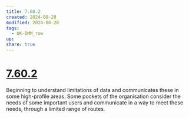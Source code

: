 ```yaml
---
title: 7.60.2
created: 2024-08-28
modified: 2024-08-28
tags:
  - UK-DMM_row
up: 
share: true
---
```

# [7.60.2](7.60.2.md)

Beginning to understand limitations of data and communicates these in some high-profile areas. Some pockets of the organisation consider the needs of some important users and communicate in a way to meet these needs, through a limited range of routes.
